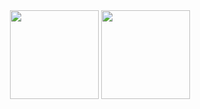 
<div align="center">
    <img height="142" src="https://github-readme-stats.vercel.app/api?username=synacktraa&count_private=true&theme=discord_old_blurple&cache_seconds=1800&border_radius=10&hide_rank=true"/>
    <img height="142" src="https://github-readme-stats.vercel.app/api/top-langs/?username=synacktraa&layout=compact&theme=discord_old_blurple&cache_seconds=1800&border_radius=10" />
    
</div>
